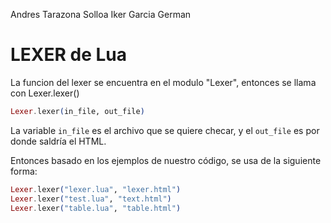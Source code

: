 Andres Tarazona Solloa
Iker Garcia German

# LEXER de Lua

La funcion del lexer se encuentra en el modulo "Lexer", entonces se llama con Lexer.lexer()

```elixir
Lexer.lexer(in_file, out_file)
```

La variable `in_file` es el archivo que se quiere checar, y el `out_file` es por donde saldría el HTML.

Entonces basado en los ejemplos de nuestro código, se usa de la siguiente forma:

```elixir
Lexer.lexer("lexer.lua", "lexer.html")
Lexer.lexer("test.lua", "text.html")
Lexer.lexer("table.lua", "table.html")
```


